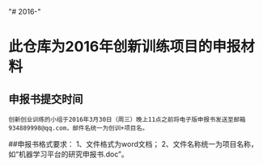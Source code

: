 "# 2016-"

# 此仓库为2016年创新训练项目的申报材料

## 申报书提交时间
    创新创业训练的小组于2016年3月30日（周三）晚上11点之前将电子版申报书发送至邮箱934889998@qq.com，邮件名统一为创训+项目名。
##申报书格式要求：
    1、文件格式为word文档；
    2、文件名称统一为项目名称，如“机器学习平台的研究申报书.doc”。
